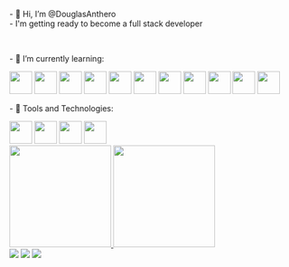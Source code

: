 <p>- 👋 Hi, I’m @DouglasAnthero <br>
- I'm getting ready to become a full stack developer </p><br>
<p>- 🌱 I’m currently learning:</p>  
<div>
<img width="40px" src="https://cdn.jsdelivr.net/gh/devicons/devicon/icons/html5/html5-original-wordmark.svg" />
<img width="40px" src="https://cdn.jsdelivr.net/gh/devicons/devicon/icons/css3/css3-original-wordmark.svg" />
<img width="40px" src="https://cdn.jsdelivr.net/gh/devicons/devicon/icons/javascript/javascript-original.svg" />
<img width="40px"src="https://cdn.jsdelivr.net/gh/devicons/devicon/icons/jquery/jquery-plain-wordmark.svg" />
<img width="40px"src="https://cdn.jsdelivr.net/gh/devicons/devicon/icons/bootstrap/bootstrap-original.svg" />
<img width="40px"src="https://cdn.jsdelivr.net/gh/devicons/devicon/icons/react/react-original-wordmark.svg" />
<img width="40px" src="https://cdn.jsdelivr.net/gh/devicons/devicon/icons/nodejs/nodejs-original.svg" />
<img width="40px" src="https://cdn.jsdelivr.net/gh/devicons/devicon/icons/mysql/mysql-original-wordmark.svg" />
<img width="40px" src="https://cdn.jsdelivr.net/gh/devicons/devicon/icons/php/php-original.svg" />
<img width="40px"src="https://cdn.jsdelivr.net/gh/devicons/devicon/icons/laravel/laravel-plain-wordmark.svg" />
<img width="40px" src="https://cdn.jsdelivr.net/gh/devicons/devicon/icons/python/python-original.svg" />
</div>

<p>- 💞️ Tools and Technologies:</p>  
<div>
<img width="40px" src="https://cdn.jsdelivr.net/gh/devicons/devicon/icons/windows8/windows8-original.svg" />
<img width="40px" src="https://cdn.jsdelivr.net/gh/devicons/devicon/icons/linux/linux-original.svg" />
<img width="40px" src="https://cdn.jsdelivr.net/gh/devicons/devicon/icons/github/github-original.svg" />
<img width="40px" src="https://cdn.jsdelivr.net/gh/devicons/devicon/icons/vscode/vscode-original.svg" />
</div>
<div>
<a href="https://github.com/DouglasAnthero">
<img height="180em" src="https://github-readme-stats.vercel.app/api/top-langs/?username=DouglasAnthero&layout=compact&langs_count=7&theme=dracula"/>
<img height="180em" src="https://github-readme-stats.vercel.app/api?username=DouglasAnthero&show_icons=true&theme=dracula&include_all_commits=true&count_private=true"/>
</div>

<div>
    <a href="https://www.linkedin.com/in/douglas-anthero-943b1323/" target="_blank"><img src="https://img.shields.io/badge/-LinkedIn-%230077B5?style=for-the-badge&logo=linkedin&logoColor=white" target="_blank"></a>   
    <a href="https://instagram.com/douglasanthero" target="_blank"><img src="https://img.shields.io/badge/-Instagram-%23E4405F?style=for-the-badge&logo=instagram&logoColor=white" target="_blank"></a>
    <a href = "mailto:douglasdemello@gmail.com"><img src="https://img.shields.io/badge/Gmail-D14836?style=for-the-badge&logo=gmail&logoColor=white" target="_blank"></a>
</div>
<!---
DouglasAnthero/DouglasAnthero is a ✨ special ✨ repository because its `README.md` (this file) appears on your GitHub profile.
You can click the Preview link to take a look at your changes.
--->
